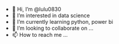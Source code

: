- 👋 Hi, I’m @lulu0830
- 👀 I’m interested in data science
- 🌱 I’m currently learning python, power bi
- 💞️ I’m looking to collaborate on ...
- 📫 How to reach me ...

<!---
lulu0830/lulu0830 is a ✨ special ✨ repository because its `README.md` (this file) appears on your GitHub profile.
You can click the Preview link to take a look at your changes.
--->
